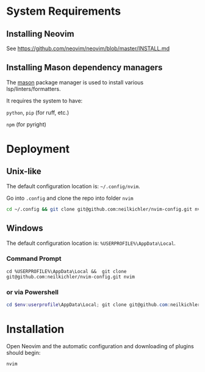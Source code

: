 # System Requirements
## Installing Neovim
See https://github.com/neovim/neovim/blob/master/INSTALL.md

## Installing Mason dependency managers
The [mason](https://github.com/mason-org/mason.nvim) package manager is used to install various lsp/linters/formatters.

It requires the system to have:

`python`, `pip` (for ruff, etc.)

`npm` (for pyright)

# Deployment
## Unix-like
The default configuration location is: `~/.config/nvim`.

Go into `.config` and clone the repo into folder `nvim`
```bash
cd ~/.config && git clone git@github.com:neilkichler/nvim-config.git nvim
```
## Windows
The default configuration location is: `%USERPROFILE%\AppData\Local`.

### Command Prompt
```
cd %USERPROFILE%\AppData\Local &&  git clone git@github.com:neilkichler/nvim-config.git nvim
```
### or via Powershell
```powershell
cd $env:userprofile\AppData\Local; git clone git@github.com:neilkichler/nvim-config.git nvim
``` 

# Installation
Open Neovim and the automatic configuration and downloading of plugins should begin:
```bash
nvim
```
